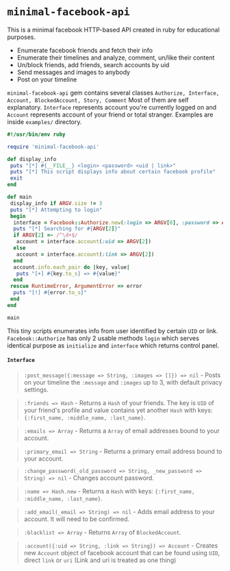 # `minimal-facebook-api`
This is a minimal facebook HTTP-based API created in ruby for educational purposes.
* Enumerate facebook friends and fetch their info
* Enumerate their timelines and analyze, comment, un/like their content
* Un/block friends, add friends, search accounts by uid
* Send messages and images to anybody
* Post on your timeline

`minimal-facebook-api` gem contains several classes `Authorize, Interface, Account, BlockedAccount, Story, Comment` Most of them are self explanatory. `Interface` represents account you're currently logged on and `Account` represents account of your friend or total stranger. Examples are inside `examples/` directory.

```ruby
#!/usr/bin/env ruby

require 'minimal-facebook-api'

def display_info
 puts "[*] #{__FILE__} <login> <password> <uid | link>"
 puts "[*] This script displays info about certain facebook profile"
 exit
end

def main
 display_info if ARGV.size != 3
 puts "[*] Attempting to login"
 begin
  interface = Facebook::Authorize.new(:login => ARGV[0], :password => ARGV[1]).interface
  puts "[*] Searching for #{ARGV[2]}"
  if ARGV[2] =~ /^\d+$/
   account = interface.account(:uid => ARGV[2])
  else
   account = interface.account(:link => ARGV[2])
  end
  account.info.each_pair do |key, value|
   puts "[+] #{key.to_s} => #{value}"
  end
 rescue RuntimeError, ArgumentError => error
  puts "[!] #{error.to_s}"
 end
end

main
```

This tiny scripts enumerates info from user identified by certain `UID` or link. `Facebook::Authorize` has only 2 usable methods `login` which serves identical purpose as `initialize` and `interface` which returns control panel.

#### `Interface`
>`:post_message({:message => String, :images => []}) => nil` - Posts on your timeline the `:message` and `:images` up to 3, with default privacy settings.

>`:friends => Hash` - Returns a `Hash` of your friends. The key is `UID` of your friend's profile and value contains yet another `Hash` with keys: `{:first_name, :middle_name, :last_name}`.

>`:emails => Array` - Returns a `Array` of email addresses bound to your account.

>`:primary_email => String` - Returns a primary email address bound to your account.

>`:change_password(_old_password => String, _new_password => String) => nil` - Changes account password.

>`:name => Hash.new` - Returns a `Hash` with keys: `{:first_name, :middle_name, :last_name}`.

>`:add_email(_email => String) => nil` - Adds email address to your account. It will need to be confirmed.

>`:blacklist => Array` - Returns `Array` of `BlockedAccount`.

>`:account({:uid => String, :link => String}) => Account` - Creates new `Account` object of facebook account that can be found using `UID`, direct `link` or `uri` (Link and uri is treated as one thing)

